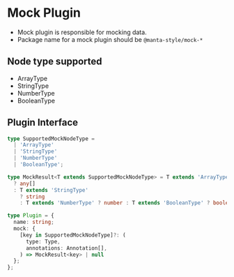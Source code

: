 # Mock Plugin

- Mock plugin is responsible for mocking data.
- Package name for a mock plugin should be `@manta-style/mock-*`

## Node type supported

- ArrayType
- StringType
- NumberType
- BooleanType

## Plugin Interface

```typescript
type SupportedMockNodeType =
  | 'ArrayType'
  | 'StringType'
  | 'NumberType'
  | 'BooleanType';

type MockResult<T extends SupportedMockNodeType> = T extends 'ArrayType'
  ? any[]
  : T extends 'StringType'
    ? string
    : T extends 'NumberType' ? number : T extends 'BooleanType' ? boolean : any;

type Plugin = {
  name: string;
  mock: {
    [key in SupportedMockNodeType]?: (
      type: Type,
      annotations: Annotation[],
    ) => MockResult<key> | null
  };
};
```
